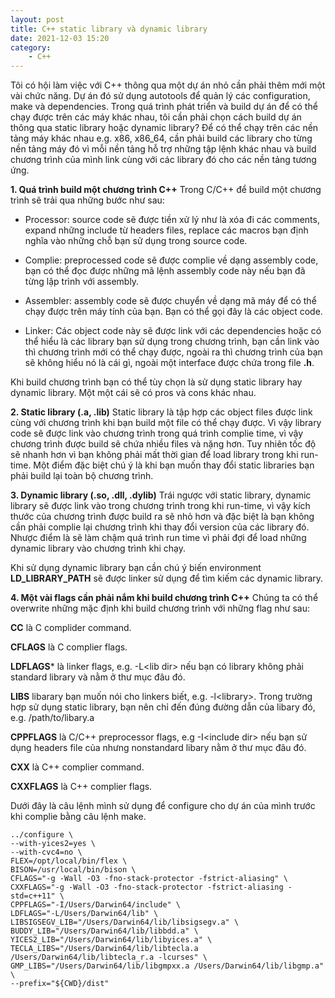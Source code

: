 ```yaml
---
layout: post
title: C++ static library và dynamic library
date: 2021-12-03 15:20
category:
    - C++
---
```

Tôi có hội làm việc với C++ thông qua một dự án nhỏ cần phải thêm mới một vài
chức năng. Dự án đó sử dụng autotools để quản lý các configuration, make và
dependencies. Trong quá trình phát triển và build dự án để có thể chạy được trên
các máy khác nhau, tôi cần phải chọn cách build dự án thông qua static library
hoặc dynamic library? Để có thể chạy trên các nền tảng máy khác nhau e.g. x86,
x86_64, cần phải build các library cho từng nền tảng máy đó vì mỗi nền tảng
hỗ trợ những tập lệnh khác nhau và build chương trình của mình link cùng với
các library đó cho các nền tảng tương ứng.

**1. Quá trình build một chương trình C++**
Trong C/C++ để build một chương trình sẽ trải qua những bước như sau:

- Processor: source code sẽ được tiền xử lý như là xóa đi các comments,
expand những include từ headers files, replace các macros bạn định nghĩa
vào những chỗ bạn sử dụng trong source code.

- Complie: preprocessed code sẽ được complie về dạng assembly code, bạn
có thể đọc được những mã lệnh assembly code này nếu bạn đã từng lập trình
với assembly.

- Assembler: assembly code sẽ được chuyển về dạng mã máy để có thể chạy được
trên máy tính của bạn. Bạn có thể gọi đây là các object code.

- Linker: Các object code này sẽ được link với các dependencies hoặc có thể hiểu
là các library bạn sử dụng trong chương trình, bạn cần link vào thì chương trình
mới có thể chạy được, ngoài ra thì chương trình của bạn sẽ không hiểu nó là cái
gì, ngoài một interface được chứa trong file **.h**.

Khi build chương trình bạn có thể tùy chọn là sử dụng static library hay dynamic
library. Một một cái sẽ có pros và cons khác nhau.

**2. Static library (.a, .lib)**
Static library là tập hợp các object files được link cùng với chương trình khi
bạn build một file có thể chạy được. Vì vậy library code sẽ được link vào chương
trình trong quá trình complie time, vì vậy chương trình được build sẽ chứa nhiều
files và nặng hơn. Tuy nhiên tốc độ sẽ nhanh hơn vì bạn không phải mất thời gian
để load library trong khi run-time. Một điểm đặc biệt chú ý là khi bạn muốn thay
đổi static libraries bạn phải build lại toàn bộ chương trình.


**3. Dynamic library (.so, .dll, .dylib)**
Trái ngược với static library, dynamic library sẽ được link vào trong chương trình
trong khi run-time, vì vậy kích thước của chương trình được build ra sẽ nhỏ hơn và
đặc biệt là bạn không cần phải complie lại chương trình khi thay đổi version của các
library đó. Nhược điểm là sẽ làm chậm quá trình run time vì phải đợi để load những
dynamic library vào chương trình khi chạy.

Khi sử dụng dynamic library bạn cần chú ý biến environment **LD_LIBRARY_PATH** sẽ
được linker sử dụng để tìm kiếm các dynamic library.

**4. Một vài flags cần phải nắm khi build chương trình C++**
Chúng ta có thể overwrite những mặc định khi build chương trình với những flag như sau:

**CC** là C complider command.

**CFLAGS** là C complier flags.

**LDFLAGS*** là linker flags, e.g. -L\<lib dir> nếu bạn có library không phải standard library
và nằm ở thư mục đâu đó.

**LIBS** libarary bạn muốn nói cho linkers biết, e.g. -l\<library>. Trong trường hợp sử dụng
static library, bạn nên chỉ đến đúng đường dẫn của libary đó, e.g. /path/to/libary.a

**CPPFLAGS** là C/C++ preprocessor flags, e.g -I\<include dir> nếu bạn sử dụng headers file
của nhưng nonstandard libary nằm ở thư mục đâu đó.

**CXX** là C++ complier command.

**CXXFLAGS** là C++ complier flags.

Dưới đây là câu lệnh mình sử dụng để configure cho dự án của mình trước khi complie bằng
câu lệnh make.

```
../configure \
--with-yices2=yes \
--with-cvc4=no \
FLEX=/opt/local/bin/flex \
BISON=/usr/local/bin/bison \
CFLAGS="-g -Wall -O3 -fno-stack-protector -fstrict-aliasing" \
CXXFLAGS="-g -Wall -O3 -fno-stack-protector -fstrict-aliasing -std=c++11" \
CPPFLAGS="-I/Users/Darwin64/include" \
LDFLAGS="-L/Users/Darwin64/lib" \
LIBSIGSEGV_LIB="/Users/Darwin64/lib/libsigsegv.a" \
BUDDY_LIB="/Users/Darwin64/lib/libbdd.a" \
YICES2_LIB="/Users/Darwin64/lib/libyices.a" \
TECLA_LIBS="/Users/Darwin64/lib/libtecla.a /Users/Darwin64/lib/libtecla_r.a -lcurses" \
GMP_LIBS="/Users/Darwin64/lib/libgmpxx.a /Users/Darwin64/lib/libgmp.a" \
--prefix="${CWD}/dist"
```
